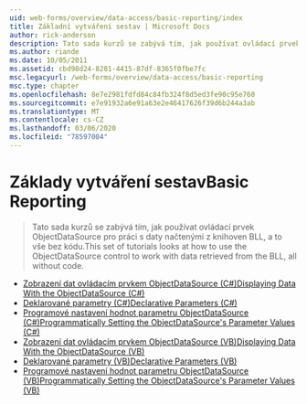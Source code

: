```yaml
---
uid: web-forms/overview/data-access/basic-reporting/index
title: Základní vytváření sestav | Microsoft Docs
author: rick-anderson
description: Tato sada kurzů se zabývá tím, jak používat ovládací prvek ObjectDataSource pro práci s daty načtenými z knihoven BLL, a to vše bez kódu.
ms.author: riande
ms.date: 10/05/2011
ms.assetid: cbd98d24-8281-4415-87df-8365f0fbe7fc
msc.legacyurl: /web-forms/overview/data-access/basic-reporting
msc.type: chapter
ms.openlocfilehash: 8e7e2981fdfd84c84fb324f8d5ed3fe90c95e760
ms.sourcegitcommit: e7e91932a6e91a63e2e46417626f39d6b244a3ab
ms.translationtype: MT
ms.contentlocale: cs-CZ
ms.lasthandoff: 03/06/2020
ms.locfileid: "78597004"
---
```

# <a name="basic-reporting"></a><span data-ttu-id="cc822-103">Základy vytváření sestav</span><span class="sxs-lookup"><span data-stu-id="cc822-103">Basic Reporting</span></span>

> <span data-ttu-id="cc822-104">Tato sada kurzů se zabývá tím, jak používat ovládací prvek ObjectDataSource pro práci s daty načtenými z knihoven BLL, a to vše bez kódu.</span><span class="sxs-lookup"><span data-stu-id="cc822-104">This set of tutorials looks at how to use the ObjectDataSource control to work with data retrieved from the BLL, all without code.</span></span>

- [<span data-ttu-id="cc822-105">Zobrazení dat ovládacím prvkem ObjectDataSource (C#)</span><span class="sxs-lookup"><span data-stu-id="cc822-105">Displaying Data With the ObjectDataSource (C#)</span></span>](displaying-data-with-the-objectdatasource-cs.md)
- [<span data-ttu-id="cc822-106">Deklarované parametry (C#)</span><span class="sxs-lookup"><span data-stu-id="cc822-106">Declarative Parameters (C#)</span></span>](declarative-parameters-cs.md)
- [<span data-ttu-id="cc822-107">Programové nastavení hodnot parametru ObjectDataSource (C#)</span><span class="sxs-lookup"><span data-stu-id="cc822-107">Programmatically Setting the ObjectDataSource's Parameter Values (C#)</span></span>](programmatically-setting-the-objectdatasource-s-parameter-values-cs.md)
- [<span data-ttu-id="cc822-108">Zobrazení dat ovládacím prvkem ObjectDataSource (VB)</span><span class="sxs-lookup"><span data-stu-id="cc822-108">Displaying Data With the ObjectDataSource (VB)</span></span>](displaying-data-with-the-objectdatasource-vb.md)
- [<span data-ttu-id="cc822-109">Deklarované parametry (VB)</span><span class="sxs-lookup"><span data-stu-id="cc822-109">Declarative Parameters (VB)</span></span>](declarative-parameters-vb.md)
- [<span data-ttu-id="cc822-110">Programové nastavení hodnot parametru ObjectDataSource (VB)</span><span class="sxs-lookup"><span data-stu-id="cc822-110">Programmatically Setting the ObjectDataSource's Parameter Values (VB)</span></span>](programmatically-setting-the-objectdatasource-s-parameter-values-vb.md)
